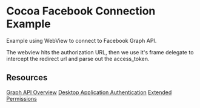 # Cocoa Facebook Connection Example

Example using WebView to connect to Facebook Graph API.

The webview hits the authorization URL, then we use it's frame delegate to
intercept the redirect url and parse out the access_token.

## Resources

[Graph API Overview](http://developers.facebook.com/docs/api)
[Desktop Application Authentication](http://developers.facebook.com/docs/authentication/desktop)
[Extended Permissions](http://developers.facebook.com/docs/authentication/permissions)
